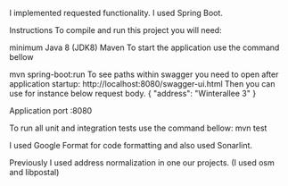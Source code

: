 I implemented requested functionality. I used Spring Boot.

Instructions To compile and run this project you will need:

minimum Java 8 (JDK8) Maven To start the application use the command bellow

mvn spring-boot:run To see paths within swagger you need to open after application startup: http://localhost:8080/swagger-ui.html
Then you can use for instance below request body.
                 {
                   "address": "Winterallee 3"
                 }


Application port :8080

To run all unit and integration tests use the command bellow:
 mvn test

I used Google Format for code formatting and also used Sonarlint.

Previously I used address normalization in one our projects.
(I used osm and libpostal)